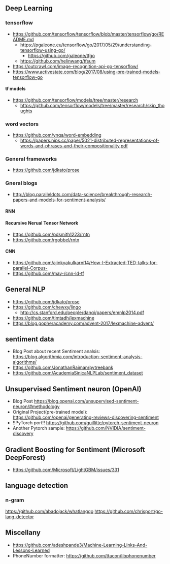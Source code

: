 
## Deep Learning

### tensorflow

  * https://github.com/tensorflow/tensorflow/blob/master/tensorflow/go/README.md
    * https://pgaleone.eu/tensorflow/go/2017/05/29/understanding-tensorflow-using-go/
      * https://github.com/galeone/tfgo
    * https://github.com/helinwang/tfsum
  * https://outcrawl.com/image-recognition-api-go-tensorflow/
  * https://www.activestate.com/blog/2017/08/using-pre-trained-models-tensorflow-go

#### tf models

  * https://github.com/tensorflow/models/tree/master/research
    * https://github.com/tensorflow/models/tree/master/research/skip_thoughts


### word vectors

* https://github.com/ynqa/word-embedding
  * https://papers.nips.cc/paper/5021-distributed-representations-of-words-and-phrases-and-their-compositionality.pdf

### General frameworks

* https://github.com/jdkato/prose

### Gneral blogs

  * http://blog.paralleldots.com/data-science/breakthrough-research-papers-and-models-for-sentiment-analysis/


#### RNN


#### Recursive Nerual Tensor Network

  * https://github.com/pdsmith1223/rntn
  * https://github.com/rgobbel/rntn

#### CNN

  * https://github.com/ajinkyakulkarni14/How-I-Extracted-TED-talks-for-parallel-Corpus-
  * https://github.com/may-/cnn-ld-tf




## General NLP

 * https://github.com/jdkato/prose
 * https://github.com/chewxy/lingo
   * http://cs.stanford.edu/people/danqi/papers/emnlp2014.pdf
 * https://github.com/timtadh/lexmachine
  * https://blog.gopheracademy.com/advent-2017/lexmachine-advent/


## sentiment data

  * Blog Post about recent Sentiment analsis: https://blog.algorithmia.com/introduction-sentiment-analysis-algorithms/
  * https://github.com/JonathanRaiman/pytreebank
  * https://github.com/AcademiaSinicaNLPLab/sentiment_dataset

## Unsupervised Sentiment neuron (OpenAI)

  * Blog Post https://blog.openai.com/unsupervised-sentiment-neuron/#methodology
  * Original Project(pre-trained model): https://github.com/openai/generating-reviews-discovering-sentiment
  * !!PyTorch port!! https://github.com/guillitte/pytorch-sentiment-neuron
  * Another Pytorch sample: https://github.com/NVIDIA/sentiment-discovery


## Gradient Boosting for Sentiment (Microsoft DeepForest)

  * https://github.com/Microsoft/LightGBM/issues/331


## language detection

### n-gram
https://github.com/abadojack/whatlanggo
https://github.com/chrisport/go-lang-detector

## Miscellany

 * https://github.com/adeshpande3/Machine-Learning-Links-And-Lessons-Learned
 * PhoneNumber formatter: https://github.com/ttacon/libphonenumber




